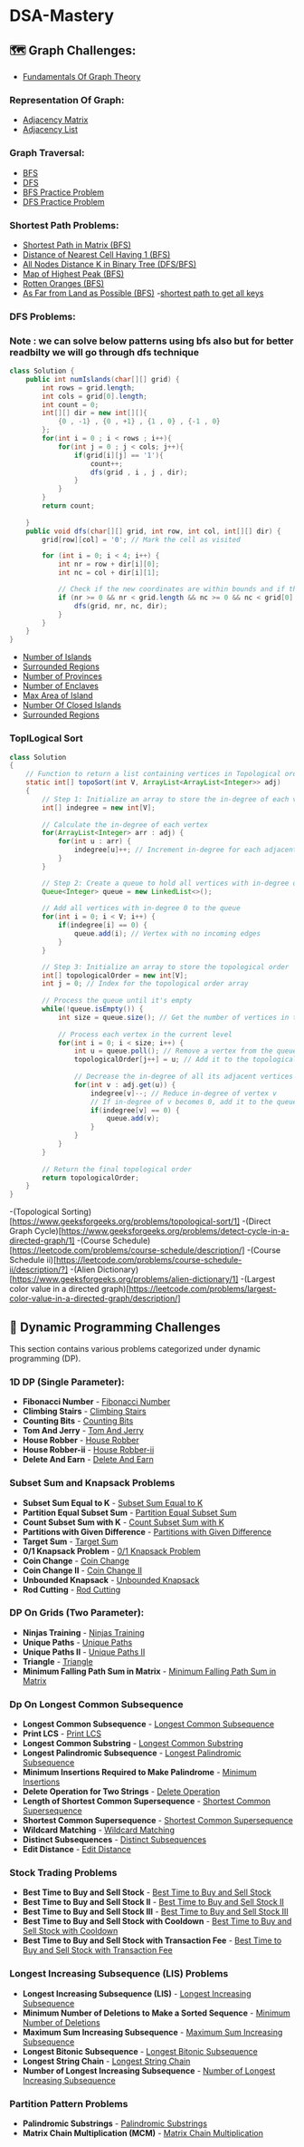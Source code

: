 # DSA-Mastery
## 🗺️ Graph Challenges:
- [Fundamentals Of Graph Theory](https://www.geeksforgeeks.org/fundamentals-of-graph-theory/)

### Representation Of Graph:
- [Adjacency Matrix](https://www.geeksforgeeks.org/adjacency-matrix/)
- [Adjacency List](https://www.programiz.com/dsa/graph-adjacency-list)

### Graph Traversal:
- [BFS](https://www.geeksforgeeks.org/breadth-first-search-or-bfs-for-a-graph/)
- [DFS](https://www.geeksforgeeks.org/depth-first-search-or-dfs-for-a-graph/)
- [BFS Practice Problem](https://www.geeksforgeeks.org/problems/bfs-traversal-of-graph/1)
- [DFS Practice Problem](https://www.geeksforgeeks.org/problems/depth-first-traversal-for-a-graph/1)

### Shortest Path Problems:
- [Shortest Path in Matrix (BFS)](https://leetcode.com/problems/shortest-path-in-binary-matrix/)
- [Distance of Nearest Cell Having 1 (BFS)](https://www.geeksforgeeks.org/distance-of-nearest-cell-having-1-in-a-binary-matrix/)
- [All Nodes Distance K in Binary Tree (DFS/BFS)](https://leetcode.com/problems/all-nodes-distance-k-in-binary-tree/)
- [Map of Highest Peak (BFS)](https://leetcode.com/problems/map-of-highest-peak/)
- [Rotten Oranges (BFS)](https://leetcode.com/problems/rotting-oranges/)
- [As Far from Land as Possible (BFS)](https://leetcode.com/problems/as-far-from-land-as-possible/)
-[shortest path to get all keys](https://leetcode.com/problems/shortest-path-to-get-all-keys/?envType=study-plan-v2&envId=graph-theory)

### DFS Problems:
### Note : we can solve below patterns using bfs also but for better readbilty we will go through dfs technique
```java
class Solution {
    public int numIslands(char[][] grid) {
        int rows = grid.length;
        int cols = grid[0].length;
        int count = 0;
        int[][] dir = new int[][]{
            {0 , -1} , {0 , +1} , {1 , 0} , {-1 , 0}
        };
        for(int i = 0 ; i < rows ; i++){
            for(int j = 0 ; j < cols; j++){
                if(grid[i][j] == '1'){
                    count++;
                    dfs(grid , i , j , dir);
                }
            }
        }
        return count;
        
    }
    public void dfs(char[][] grid, int row, int col, int[][] dir) {
        grid[row][col] = '0'; // Mark the cell as visited

        for (int i = 0; i < 4; i++) {
            int nr = row + dir[i][0];
            int nc = col + dir[i][1];

            // Check if the new coordinates are within bounds and if the cell is land ('1')
            if (nr >= 0 && nr < grid.length && nc >= 0 && nc < grid[0].length && grid[nr][nc] == '1') {
                dfs(grid, nr, nc, dir);
            }
        }
    }
}
```
- [Number of Islands](https://leetcode.com/problems/number-of-islands/)  
- [Surrounded Regions](https://leetcode.com/problems/surrounded-regions/)  
- [Number of Provinces](https://leetcode.com/problems/number-of-provinces/)  
- [Number of Enclaves](https://leetcode.com/problems/number-of-enclaves/)  
- [Max Area of Island](https://leetcode.com/problems/max-area-of-island/)  
- [Number Of Closed Islands](https://leetcode.com/problems/number-of-closed-islands/)  
- [Surrounded Regions](https://leetcode.com/problems/surrounded-regions/)  

### ToplLogical Sort
```java
class Solution
{
    // Function to return a list containing vertices in Topological order. 
    static int[] topoSort(int V, ArrayList<ArrayList<Integer>> adj) 
    {
        // Step 1: Initialize an array to store the in-degree of each vertex
        int[] indegree = new int[V];
        
        // Calculate the in-degree of each vertex
        for(ArrayList<Integer> arr : adj) {
            for(int u : arr) {
                indegree[u]++; // Increment in-degree for each adjacent vertex
            }
        }

        // Step 2: Create a queue to hold all vertices with in-degree of 0
        Queue<Integer> queue = new LinkedList<>();
        
        // Add all vertices with in-degree 0 to the queue
        for(int i = 0; i < V; i++) {
            if(indegree[i] == 0) {
                queue.add(i); // Vertex with no incoming edges
            }
        }

        // Step 3: Initialize an array to store the topological order
        int[] topologicalOrder = new int[V];
        int j = 0; // Index for the topological order array
        
        // Process the queue until it's empty
        while(!queue.isEmpty()) {
            int size = queue.size(); // Get the number of vertices in the queue
            
            // Process each vertex in the current level
            for(int i = 0; i < size; i++) {
                int u = queue.poll(); // Remove a vertex from the queue
                topologicalOrder[j++] = u; // Add it to the topological order
                
                // Decrease the in-degree of all its adjacent vertices
                for(int v : adj.get(u)) {
                    indegree[v]--; // Reduce in-degree of vertex v
                    // If in-degree of v becomes 0, add it to the queue
                    if(indegree[v] == 0) {
                        queue.add(v);
                    }
                }
            }
        }
        
        // Return the final topological order
        return topologicalOrder;
    }
}

```
-(Topological Sorting)[https://www.geeksforgeeks.org/problems/topological-sort/1]
-(Direct Graph Cycle)[https://www.geeksforgeeks.org/problems/detect-cycle-in-a-directed-graph/1]
-(Course Schedule)[https://leetcode.com/problems/course-schedule/description/]
-(Course Schedule ii)[https://leetcode.com/problems/course-schedule-ii/description/?]
-(Alien Dictionary)[https://www.geeksforgeeks.org/problems/alien-dictionary/1]
-(Largest color value in a directed graph)[https://leetcode.com/problems/largest-color-value-in-a-directed-graph/description/]


## 🎯 Dynamic Programming Challenges

This section contains various problems categorized under dynamic programming (DP).

### 1D DP (Single Parameter):

- **Fibonacci Number** - [Fibonacci Number](https://leetcode.com/problems/fibonacci-number/description/)
- **Climbing Stairs** - [Climbing Stairs](https://leetcode.com/problems/climbing-stairs/description/)
- **Counting Bits** - [Counting Bits](https://leetcode.com/problems/counting-bits/description/)
- **Tom And Jerry** - [Tom And Jerry](https://practice.geeksforgeeks.org/problems/tom-and-jerry1325/1)
- **House Robber** - [House Robber](https://leetcode.com/problems/house-robber/description/)
- **House Robber-ii** - [House Robber-ii](https://leetcode.com/problems/house-robber-ii/)
- **Delete And Earn** - [Delete And Earn](https://leetcode.com/problems/delete-and-earn/)

### Subset Sum and Knapsack Problems

- **Subset Sum Equal to K** - [Subset Sum Equal to K](https://www.geeksforgeeks.org/subset-sum-problem-dp-25/)
- **Partition Equal Subset Sum** - [Partition Equal Subset Sum](https://leetcode.com/problems/partition-equal-subset-sum/)
- **Count Subset Sum with K** - [Count Subset Sum with K](https://www.geeksforgeeks.org/count-subsets-with-sum-equal-to-k/)
- **Partitions with Given Difference** - [Partitions with Given Difference](https://leetcode.com/problems/partition-equal-subset-sum/)
- **Target Sum** - [Target Sum](https://leetcode.com/problems/target-sum/)
- **0/1 Knapsack Problem** - [0/1 Knapsack Problem](https://www.geeksforgeeks.org/0-1-knapsack-problem-dp-10/)
- **Coin Change** - [Coin Change](https://leetcode.com/problems/coin-change/)
- **Coin Change II** - [Coin Change II](https://leetcode.com/problems/coin-change-2/)
- **Unbounded Knapsack** - [Unbounded Knapsack](https://www.geeksforgeeks.org/unbounded-knapsack-repetition-items-allowed/)
- **Rod Cutting** - [Rod Cutting](https://www.geeksforgeeks.org/rod-cutting-dp-13/)


### DP On Grids (Two Parameter):

- **Ninjas Training** - [Ninjas Training](https://www.codingninjas.com/studio/problems/ninja-s-training_3621003)
- **Unique Paths** - [Unique Paths](https://leetcode.com/problems/unique-paths/)
- **Unique Paths II** - [Unique Paths II](https://leetcode.com/problems/unique-paths-ii/)
- **Triangle** - [Triangle](https://leetcode.com/problems/triangle/)
- **Minimum Falling Path Sum in Matrix** - [Minimum Falling Path Sum in Matrix](https://leetcode.com/problems/minimum-falling-path-sum/)

### Dp On Longest Common Subsequence

- **Longest Common Subsequence** - [Longest Common Subsequence](https://leetcode.com/problems/longest-common-subsequence/)
- **Print LCS** - [Print LCS](https://www.geeksforgeeks.org/print-longest-common-subsequence/)
- **Longest Common Substring** - [Longest Common Substring](https://www.geeksforgeeks.org/longest-common-substring-dp-29/)
- **Longest Palindromic Subsequence** - [Longest Palindromic Subsequence](https://leetcode.com/problems/longest-palindromic-subsequence/)
- **Minimum Insertions Required to Make Palindrome** - [Minimum Insertions](https://leetcode.com/problems/minimum-insertion-steps-to-make-a-string-palindrome/)
- **Delete Operation for Two Strings** - [Delete Operation](https://leetcode.com/problems/delete-operation-for-two-strings/)
- **Length of Shortest Common Supersequence** - [Shortest Common Supersequence](https://leetcode.com/problems/shortest-common-supersequence/)
- **Shortest Common Supersequence** - [Shortest Common Supersequence](https://leetcode.com/problems/shortest-common-supersequence/)
- **Wildcard Matching** - [Wildcard Matching](https://leetcode.com/problems/wildcard-matching/)
- **Distinct Subsequences** - [Distinct Subsequences](https://leetcode.com/problems/distinct-subsequences/)
- **Edit Distance** - [Edit Distance](https://leetcode.com/problems/edit-distance/)

### Stock Trading Problems

- **Best Time to Buy and Sell Stock** - [Best Time to Buy and Sell Stock](https://leetcode.com/problems/best-time-to-buy-and-sell-stock/)
- **Best Time to Buy and Sell Stock II** - [Best Time to Buy and Sell Stock II](https://leetcode.com/problems/best-time-to-buy-and-sell-stock-ii/)
- **Best Time to Buy and Sell Stock III** - [Best Time to Buy and Sell Stock III](https://leetcode.com/problems/best-time-to-buy-and-sell-stock-iii/)
- **Best Time to Buy and Sell Stock with Cooldown** - [Best Time to Buy and Sell Stock with Cooldown](https://leetcode.com/problems/best-time-to-buy-and-sell-stock-with-cooldown/)
- **Best Time to Buy and Sell Stock with Transaction Fee** - [Best Time to Buy and Sell Stock with Transaction Fee](https://leetcode.com/problems/best-time-to-buy-and-sell-stock-with-transaction-fee/)

### Longest Increasing Subsequence (LIS) Problems

- **Longest Increasing Subsequence (LIS)** - [Longest Increasing Subsequence](https://leetcode.com/problems/longest-increasing-subsequence/)
- **Minimum Number of Deletions to Make a Sorted Sequence** - [Minimum Number of Deletions](https://leetcode.com/problems/minimum-number-of-deletions-to-make-a-sorted-sequence/)
- **Maximum Sum Increasing Subsequence** - [Maximum Sum Increasing Subsequence](https://www.geeksforgeeks.org/maximum-sum-increasing-subsequence/)
- **Longest Bitonic Subsequence** - [Longest Bitonic Subsequence](https://www.geeksforgeeks.org/longest-bitonic-subsequence/)
- **Longest String Chain** - [Longest String Chain](https://leetcode.com/problems/longest-string-chain/)
- **Number of Longest Increasing Subsequence** - [Number of Longest Increasing Subsequence](https://leetcode.com/problems/number-of-longest-increasing-subsequence/)

### Partition Pattern Problems

- **Palindromic Substrings** - [Palindromic Substrings](https://leetcode.com/problems/palindromic-substrings/)
- **Matrix Chain Multiplication (MCM)** - [Matrix Chain Multiplication](https://www.geeksforgeeks.org/matrix-chain-multiplication-dp-8/)



   
